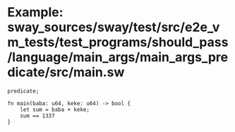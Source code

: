 # Example: sway_sources/sway/test/src/e2e_vm_tests/test_programs/should_pass/language/main_args/main_args_predicate/src/main.sw

```sway
predicate;

fn main(baba: u64, keke: u64) -> bool {
    let sum = baba + keke;
    sum == 1337
}

```
